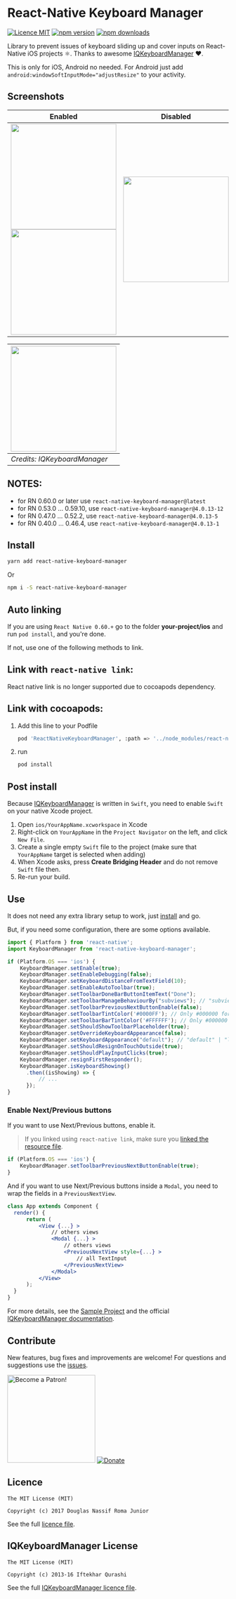 # React-Native Keyboard Manager

[![Licence MIT](https://img.shields.io/badge/licence-MIT-blue.svg)](https://github.com/douglasjunior/react-native-keyboard-manager/blob/master/LICENSE)
[![npm version](https://img.shields.io/npm/v/react-native-keyboard-manager.svg)](https://www.npmjs.com/package/react-native-keyboard-manager)
[![npm downloads](https://img.shields.io/npm/dt/react-native-keyboard-manager.svg)](#install)

Library to prevent issues of keyboard sliding up and cover inputs on React-Native iOS projects ⚛. Thanks to awesome [IQKeyboardManager](https://github.com/hackiftekhar/IQKeyboardManager) ❤️.

This is only for iOS, Android no needed. For Android just add `android:windowSoftInputMode="adjustResize"` to your activity.

## Screenshots

| Enabled | Disabled |
| - | - |
| <img src='https://raw.githubusercontent.com/douglasjunior/react-native-keyboard-manager/master/screenshots/01.png' width='240' /> <img src='https://raw.githubusercontent.com/douglasjunior/react-native-keyboard-manager/master/screenshots/02.png' width='240' /> | <img src='https://raw.githubusercontent.com/douglasjunior/react-native-keyboard-manager/master/screenshots/03.png' width='240' /> |

| <img src='https://raw.githubusercontent.com/hackiftekhar/IQKeyboardManager/v3.3.0/Screenshot/IQKeyboardManager.gif' width='240' /> |
| - |
| _Credits: IQKeyboardManager_ |

## NOTES:

- for RN 0.60.0 or later use `react-native-keyboard-manager@latest`
- for RN 0.53.0 ... 0.59.10, use `react-native-keyboard-manager@4.0.13-12`
- for RN 0.47.0 ... 0.52.2, use `react-native-keyboard-manager@4.0.13-5`
- for RN 0.40.0 ... 0.46.4, use `react-native-keyboard-manager@4.0.13-1`

## Install

```bash
yarn add react-native-keyboard-manager
```
Or
```bash
npm i -S react-native-keyboard-manager
```

## Auto linking

If you are using `React Native 0.60.+` go to the folder **your-project/ios** and run `pod install`, and you're done. 

If not, use one of the following methods to link.

## Link with `react-native link`:

React native link is no longer supported due to cocoapods dependency.

## Link with cocoapods:

1. Add this line to your Podfile
    ```bash
    pod 'ReactNativeKeyboardManager', :path => '../node_modules/react-native-keyboard-manager'
    ```
    
2. run
    ```bash
    pod install
    ```

## Post install

Because [IQKeyboardManager](https://github.com/hackiftekhar/IQKeyboardManager) is written in `Swift`, you need to enable `Swift` on your native Xcode project.

1. Open `ios/YourAppName.xcworkspace` in Xcode
1. Right-click on `YourAppName` in the `Project Navigator` on the left, and click `New File`.
1. Create a single empty `Swift` file to the project (make sure that `YourAppName` target is selected when adding)
1. When Xcode asks, press **Create Bridging Header** and do not remove `Swift` file then. 
1. Re-run your build.

## Use

It does not need any extra library setup to work, just [install](#install) and go.

But, if you need some configuration, there are some options available.

```js
import { Platform } from 'react-native';
import KeyboardManager from 'react-native-keyboard-manager';

if (Platform.OS === 'ios') {
    KeyboardManager.setEnable(true);
    KeyboardManager.setEnableDebugging(false);
    KeyboardManager.setKeyboardDistanceFromTextField(10);
    KeyboardManager.setEnableAutoToolbar(true);
    KeyboardManager.setToolbarDoneBarButtonItemText("Done");
    KeyboardManager.setToolbarManageBehaviourBy("subviews"); // "subviews" | "tag" | "position"
    KeyboardManager.setToolbarPreviousNextButtonEnable(false);
    KeyboardManager.setToolbarTintColor('#0000FF'); // Only #000000 format is supported
    KeyboardManager.setToolbarBarTintColor('#FFFFFF'); // Only #000000 format is supported
    KeyboardManager.setShouldShowToolbarPlaceholder(true);
    KeyboardManager.setOverrideKeyboardAppearance(false);
    KeyboardManager.setKeyboardAppearance("default"); // "default" | "light" | "dark"
    KeyboardManager.setShouldResignOnTouchOutside(true);
    KeyboardManager.setShouldPlayInputClicks(true);
    KeyboardManager.resignFirstResponder();
    KeyboardManager.isKeyboardShowing()
      .then((isShowing) => {
          // ...
      });
}
```

### Enable Next/Previous buttons

If you want to use Next/Previous buttons, enable it.

> If you linked using `react-native link`, make sure you [linked the resource file](#link-with-react-native-link).

```js
if (Platform.OS === 'ios') {
    KeyboardManager.setToolbarPreviousNextButtonEnable(true);
}
```

And if you want to use Next/Previous buttons inside a `Modal`, you need to wrap the fields in a `PreviousNextView`.

```jsx
class App extends Component {
  render() {
      return (
          <View {...} >
              // others views
              <Modal {...} >
                  // others views
                  <PreviousNextView style={...} >
                      // all TextInput
                  </PreviousNextView>
              </Modal>
          </View>
      );
  }
}
```

For more details, see the [Sample Project](https://github.com/douglasjunior/react-native-keyboard-manager/blob/master/Sample/App.js) and the official [IQKeyboardManager documentation](https://github.com/hackiftekhar/IQKeyboardManager/tree/v6.5.4).

## Contribute

New features, bug fixes and improvements are welcome! For questions and suggestions use the [issues](https://github.com/douglasjunior/react-native-keyboard-manager/issues).

<a href="https://www.patreon.com/douglasjunior"><img src="http://i.imgur.com/xEO164Z.png" alt="Become a Patron!" width="200" /></a>
[![Donate](https://www.paypalobjects.com/en_US/i/btn/btn_donateCC_LG.gif)](https://www.paypal.com/cgi-bin/webscr?cmd=_s-xclick&hosted_button_id=E32BUP77SVBA2)

## Licence

```
The MIT License (MIT)

Copyright (c) 2017 Douglas Nassif Roma Junior
```

See the full [licence file](https://github.com/douglasjunior/react-native-keyboard-manager/blob/master/LICENSE).

## IQKeyboardManager License

```
The MIT License (MIT)

Copyright (c) 2013-16 Iftekhar Qurashi
```

See the full [IQKeyboardManager licence file](https://github.com/hackiftekhar/IQKeyboardManager/blob/master/LICENSE.md).
